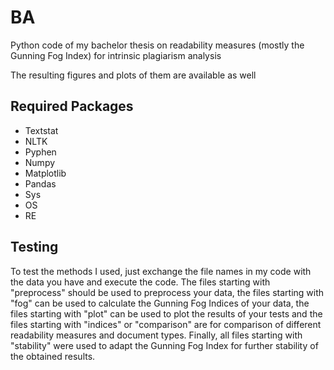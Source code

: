 # BA
Python code of my bachelor thesis on readability measures (mostly the Gunning Fog Index) for intrinsic plagiarism analysis

The resulting figures and plots of them are available as well

## Required Packages
- Textstat
- NLTK
- Pyphen
- Numpy
- Matplotlib
- Pandas
- Sys
- OS
- RE

## Testing
To test the methods I used, just exchange the file names in my code with the data you have and execute the code.
The files starting with "preprocess" should be used to preprocess your data, the files starting with "fog" can be used to calculate the Gunning Fog Indices of your data, the files starting with "plot" can be used to plot the results of your tests and the files starting with "indices" or "comparison" are for comparison of different readability measures and document types. Finally, all files starting with "stability" were used to adapt the Gunning Fog Index for further stability of the obtained results.
